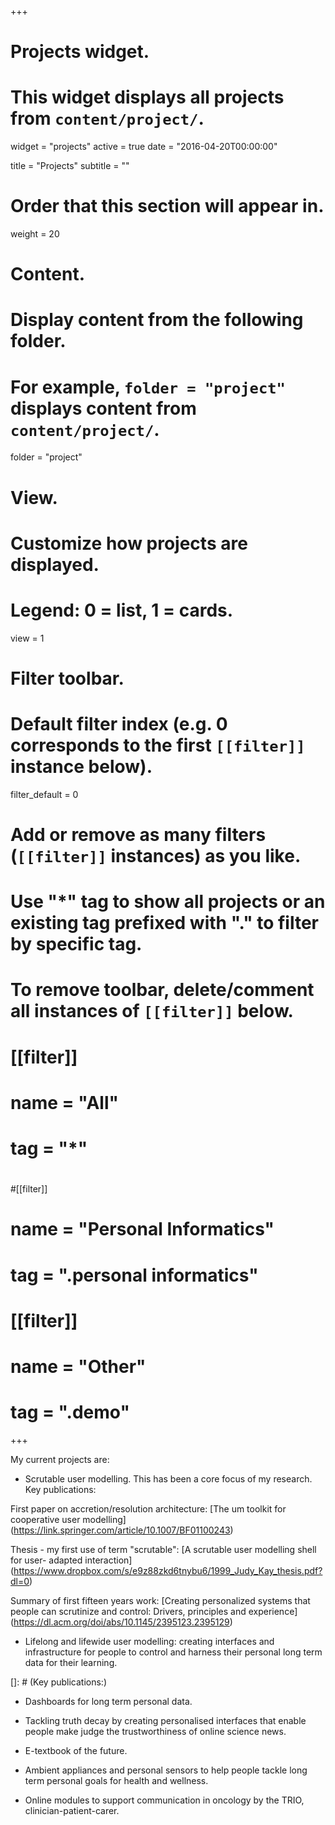 +++
# Projects widget.
# This widget displays all projects from `content/project/`.
widget = "projects"
active = true
date = "2016-04-20T00:00:00"

title = "Projects"
subtitle = ""

# Order that this section will appear in.
weight = 20

# Content.
# Display content from the following folder.
# For example, `folder = "project"` displays content from `content/project/`.
folder = "project"


# View.
# Customize how projects are displayed.
# Legend: 0 = list, 1 = cards.
view = 1

# Filter toolbar.

# Default filter index (e.g. 0 corresponds to the first `[[filter]]` instance below).
filter_default = 0

# Add or remove as many filters (`[[filter]]` instances) as you like.
# Use "*" tag to show all projects or an existing tag prefixed with "." to filter by specific tag.
# To remove toolbar, delete/comment all instances of `[[filter]]` below.
# [[filter]]
#   name = "All"
#   tag = "*"
#  
#[[filter]]
#   name = "Personal Informatics"
#   tag = ".personal informatics"
#
# [[filter]]
#   name = "Other"
#   tag = ".demo"

+++

My current projects are:

- Scrutable user modelling. This has been a core focus of my research. Key publications:

First paper on accretion/resolution architecture:
[The um toolkit for cooperative user modelling]
(https://link.springer.com/article/10.1007/BF01100243)

Thesis - my first use of term "scrutable":
[A scrutable user modelling shell for user- adapted interaction]
(https://www.dropbox.com/s/e9z88zkd6tnybu6/1999_Judy_Kay_thesis.pdf?dl=0)

Summary of first fifteen years work:
[Creating personalized systems that people can scrutinize and control: Drivers, principles and experience]
(https://dl.acm.org/doi/abs/10.1145/2395123.2395129)


- Lifelong and lifewide user modelling: creating interfaces and infrastructure for people to control and harness their personal long term data for their learning. 

[]: # (Key publications:)

[//]: # ([Lifelong learner modeling for lifelong personalized pervasive learning])

[comment]: # (another)

- Dashboards for long term personal data. 

- Tackling truth decay by creating personalised interfaces that enable people make judge the trustworthiness of online science news.

- E-textbook of the future.

- Ambient appliances and personal sensors to help people tackle long term personal goals for health and wellness.

- Online modules to support communication in oncology by the TRIO, clinician-patient-carer.
